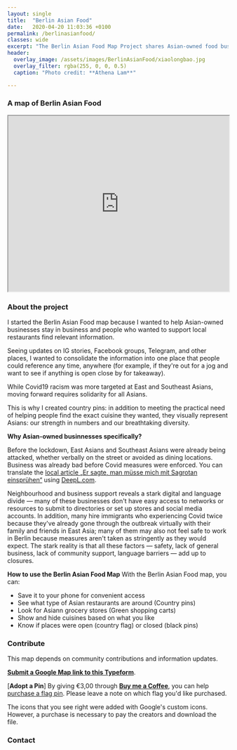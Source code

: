 ```yaml
---
layout: single
title:  "Berlin Asian Food"
date:   2020-04-20 11:03:36 +0100
permalink: /berlinasianfood/
classes: wide
excerpt: "The Berlin Asian Food Map Project shares Asian-owned food businesses to support during Covid-19, including Chinese, Taiwanese, Japanese, Korean, Thai, Vietnamese, Singapore, Malaysian, Nepalese, Sri Lankan, Indian, Pakistani, Afghan, and general regional grocers and restaurants."
header:
  overlay_image: /assets/images/BerlinAsianFood/xiaolongbao.jpg
  overlay_filter: rgba(255, 0, 0, 0.5)
  caption: "Photo credit: **Athena Lam**"

---
```

### A map of Berlin Asian Food

<iframe src="https://www.google.com/maps/d/u/0/embed?mid=19x9ImgaXJqmdcaOYLMozS9lG-XW5pFT2" width="100%" height="400"></iframe>

### About the project

I started the Berlin Asian Food map because I wanted to help Asian-owned businesses stay in business and people who wanted to support local restaurants find relevant information.

Seeing updates on IG stories, Facebook groups, Telegram, and other places, I wanted to consolidate the information into one place that people could reference any time, anywhere (for example, if they're out for a jog and want to see if anything is open close by for takeaway).

While Covid19 racism was more targeted at East and Southeast Asians, moving forward requires solidarity for all Asians. 

This is why I created country pins: in addition to meeting the practical need of helping people find the exact cuisine they wanted, they visually represent Asians: our strength in numbers and our breathtaking diversity.

**Why Asian-owned businnesses specifically?**

Before the lockdown, East Asians and Southeast Asians were already being attacked, whether verbally on the street or avoided as dining locations. Business was already bad before Covid measures were enforced. You can translate the [local article „Er sagte, man müsse mich mit Sagrotan einsprühen“](https://www.tagesspiegel.de/themen/reportage/entfesselter-rassismus-in-der-coronakrise-er-sagte-man-muesse-mich-mit-sagrotan-einspruehen/25750740.html?fbclid=IwAR0oScx8Gc_VlumqoRc8DY7scCLQDwprrFU0JVRpBeCVc-6Hu5trM7U9FPE) using [DeepL.com](https://deepl.com).

Neighbourhood and business support reveals a stark digital and language divide — many of these businesses don't have easy access to networks or resources to submit to directories or set up stores and social media accounts. In addition, many hire immigrants who experiencing Covid twice because they've already gone through the outbreak virtually with their family and friends in East Asia; many of them may also not feel safe to work in Berlin because measures aren't taken as stringently as they would expect. The stark reality is that all these factors — safety, lack of general business, lack of community support, language barriers — add up to closures.

**How to use the Berlin Asian Food Map**
With the Berlin Asian Food map, you can:
- Save it to your phone for convenient access
- See what type of Asian restaurants are around (Country pins)
- Look for Asiann grocery stores (Green shopping carts)
- Show and hide cuisines based on what you like
- Know if places were open (country flag) or closed (black pins)

### Contribute
This map depends on community contributions and information updates. 

[**Submit a Google Map link to this Typeform**](https://covidsubmissions.typeform.com/to/w3sX8u?fbclid=IwAR1z9yZw9nlllWaRnEx_MtC2j0YAdwMuZuaidyCajUP8ZMGVRaIYeETd9FM).

[**Adopt a Pin**]
By giving €3,00 through [**Buy me a Coffee**](https://www.buymeacoffee.com/athena), you can help [purchase a flag pin](https://www.iconfinder.com/iconsets/flat-world-flags
). Please leave a note on which flag you'd like purchased.

The icons that you see right were added with Google's custom icons. However, a purchase is necessary to pay the creators and download the file.

### Contact
[linkedin]: https://www.linkedin.com/in/athenaylam/
[twitter]:   https://twitter.com/shenchingtou

